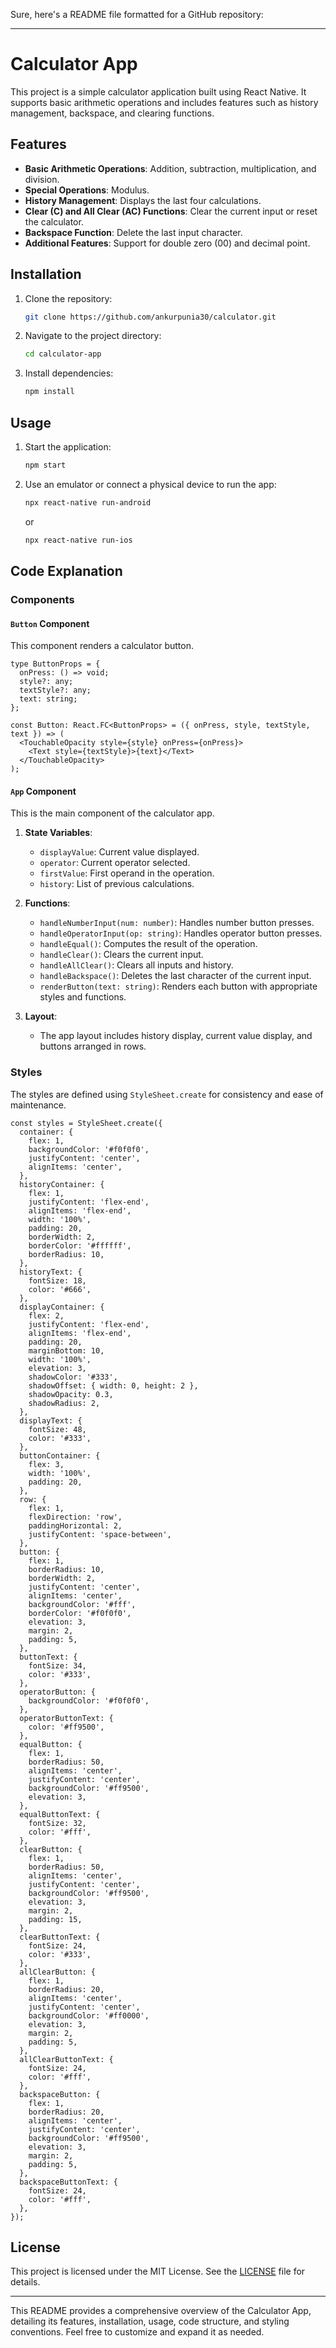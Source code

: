 Sure, here's a README file formatted for a GitHub repository:

---

# Calculator App

This project is a simple calculator application built using React Native. It supports basic arithmetic operations and includes features such as history management, backspace, and clearing functions.

## Features

- **Basic Arithmetic Operations**: Addition, subtraction, multiplication, and division.
- **Special Operations**: Modulus.
- **History Management**: Displays the last four calculations.
- **Clear (C) and All Clear (AC) Functions**: Clear the current input or reset the calculator.
- **Backspace Function**: Delete the last input character.
- **Additional Features**: Support for double zero (00) and decimal point.

## Installation

1. Clone the repository:
   ```sh
   git clone https://github.com/ankurpunia30/calculator.git
   ```
2. Navigate to the project directory:
   ```sh
   cd calculator-app
   ```
3. Install dependencies:
   ```sh
   npm install
   ```

## Usage

1. Start the application:
   ```sh
   npm start
   ```
2. Use an emulator or connect a physical device to run the app:
   ```sh
   npx react-native run-android
   ```
   or
   ```sh
   npx react-native run-ios
   ```

## Code Explanation

### Components

#### `Button` Component

This component renders a calculator button.

```tsx
type ButtonProps = {
  onPress: () => void;
  style?: any;
  textStyle?: any;
  text: string;
};

const Button: React.FC<ButtonProps> = ({ onPress, style, textStyle, text }) => (
  <TouchableOpacity style={style} onPress={onPress}>
    <Text style={textStyle}>{text}</Text>
  </TouchableOpacity>
);
```

#### `App` Component

This is the main component of the calculator app.

1. **State Variables**:
   - `displayValue`: Current value displayed.
   - `operator`: Current operator selected.
   - `firstValue`: First operand in the operation.
   - `history`: List of previous calculations.

2. **Functions**:
   - `handleNumberInput(num: number)`: Handles number button presses.
   - `handleOperatorInput(op: string)`: Handles operator button presses.
   - `handleEqual()`: Computes the result of the operation.
   - `handleClear()`: Clears the current input.
   - `handleAllClear()`: Clears all inputs and history.
   - `handleBackspace()`: Deletes the last character of the current input.
   - `renderButton(text: string)`: Renders each button with appropriate styles and functions.

3. **Layout**:
   - The app layout includes history display, current value display, and buttons arranged in rows.

### Styles

The styles are defined using `StyleSheet.create` for consistency and ease of maintenance.

```tsx
const styles = StyleSheet.create({
  container: {
    flex: 1,
    backgroundColor: '#f0f0f0',
    justifyContent: 'center',
    alignItems: 'center',
  },
  historyContainer: {
    flex: 1,
    justifyContent: 'flex-end',
    alignItems: 'flex-end',
    width: '100%',
    padding: 20,
    borderWidth: 2,
    borderColor: '#ffffff',
    borderRadius: 10,
  },
  historyText: {
    fontSize: 18,
    color: '#666',
  },
  displayContainer: {
    flex: 2,
    justifyContent: 'flex-end',
    alignItems: 'flex-end',
    padding: 20,
    marginBottom: 10,
    width: '100%',
    elevation: 3,
    shadowColor: '#333',
    shadowOffset: { width: 0, height: 2 },
    shadowOpacity: 0.3,
    shadowRadius: 2,
  },
  displayText: {
    fontSize: 48,
    color: '#333',
  },
  buttonContainer: {
    flex: 3,
    width: '100%',
    padding: 20,
  },
  row: {
    flex: 1,
    flexDirection: 'row',
    paddingHorizontal: 2,
    justifyContent: 'space-between',
  },
  button: {
    flex: 1,
    borderRadius: 10,
    borderWidth: 2,
    justifyContent: 'center',
    alignItems: 'center',
    backgroundColor: '#fff',
    borderColor: '#f0f0f0',
    elevation: 3,
    margin: 2,
    padding: 5,
  },
  buttonText: {
    fontSize: 34,
    color: '#333',
  },
  operatorButton: {
    backgroundColor: '#f0f0f0',
  },
  operatorButtonText: {
    color: '#ff9500',
  },
  equalButton: {
    flex: 1,
    borderRadius: 50,
    alignItems: 'center',
    justifyContent: 'center',
    backgroundColor: '#ff9500',
    elevation: 3,
  },
  equalButtonText: {
    fontSize: 32,
    color: '#fff',
  },
  clearButton: {
    flex: 1,
    borderRadius: 50,
    alignItems: 'center',
    justifyContent: 'center',
    backgroundColor: '#ff9500',
    elevation: 3,
    margin: 2,
    padding: 15,
  },
  clearButtonText: {
    fontSize: 24,
    color: '#333',
  },
  allClearButton: {
    flex: 1,
    borderRadius: 20,
    alignItems: 'center',
    justifyContent: 'center',
    backgroundColor: '#ff0000',
    elevation: 3,
    margin: 2,
    padding: 5,
  },
  allClearButtonText: {
    fontSize: 24,
    color: '#fff',
  },
  backspaceButton: {
    flex: 1,
    borderRadius: 20,
    alignItems: 'center',
    justifyContent: 'center',
    backgroundColor: '#ff9500',
    elevation: 3,
    margin: 2,
    padding: 5,
  },
  backspaceButtonText: {
    fontSize: 24,
    color: '#fff',
  },
});
```

## License

This project is licensed under the MIT License. See the [LICENSE](LICENSE) file for details.

---

This README provides a comprehensive overview of the Calculator App, detailing its features, installation, usage, code structure, and styling conventions. Feel free to customize and expand it as needed.